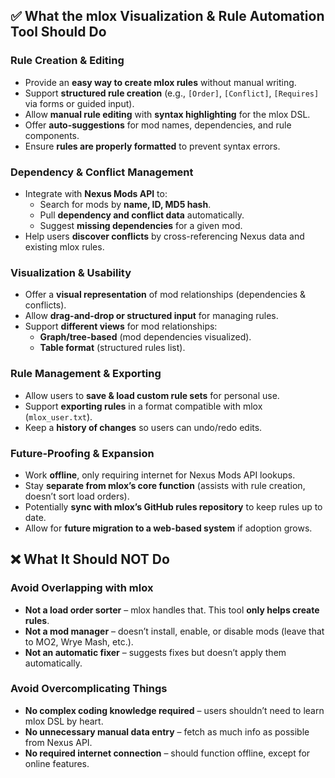 ## **✅ What the mlox Visualization & Rule Automation Tool Should Do**  

### **Rule Creation & Editing**  
- Provide an **easy way to create mlox rules** without manual writing.  
- Support **structured rule creation** (e.g., `[Order]`, `[Conflict]`, `[Requires]` via forms or guided input).  
- Allow **manual rule editing** with **syntax highlighting** for the mlox DSL.  
- Offer **auto-suggestions** for mod names, dependencies, and rule components.  
- Ensure **rules are properly formatted** to prevent syntax errors.  

### **Dependency & Conflict Management**  
- Integrate with **Nexus Mods API** to:  
  - Search for mods by **name, ID, MD5 hash**.  
  - Pull **dependency and conflict data** automatically.  
  - Suggest **missing dependencies** for a given mod.  
- Help users **discover conflicts** by cross-referencing Nexus data and existing mlox rules.  


### **Visualization & Usability**  
- Offer a **visual representation** of mod relationships (dependencies & conflicts).  
- Allow **drag-and-drop or structured input** for managing rules.  
- Support **different views** for mod relationships:  
  - **Graph/tree-based** (mod dependencies visualized).  
  - **Table format** (structured rules list).  

### **Rule Management & Exporting**  
- Allow users to **save & load custom rule sets** for personal use.  
- Support **exporting rules** in a format compatible with mlox (`mlox_user.txt`).  
- Keep a **history of changes** so users can undo/redo edits.  

### **Future-Proofing & Expansion**  
- Work **offline**, only requiring internet for Nexus Mods API lookups.  
- Stay **separate from mlox’s core function** (assists with rule creation, doesn’t sort load orders).  
- Potentially **sync with mlox’s GitHub rules repository** to keep rules up to date.  
- Allow for **future migration to a web-based system** if adoption grows.  



## **❌ What It Should NOT Do**  

### **Avoid Overlapping with mlox**  
- **Not a load order sorter** – mlox handles that. This tool **only helps create rules**.  
- **Not a mod manager** – doesn’t install, enable, or disable mods (leave that to MO2, Wrye Mash, etc.).  
- **Not an automatic fixer** – suggests fixes but doesn’t apply them automatically.  

### **Avoid Overcomplicating Things**  
- **No complex coding knowledge required** – users shouldn’t need to learn mlox DSL by heart.  
- **No unnecessary manual data entry** – fetch as much info as possible from Nexus API.  
- **No required internet connection** – should function offline, except for online features.  
